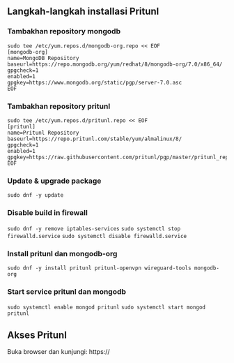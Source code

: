 
## Langkah-langkah installasi Pritunl

### Tambakhan repository mongodb

````
sudo tee /etc/yum.repos.d/mongodb-org.repo << EOF
[mongodb-org]
name=MongoDB Repository
baseurl=https://repo.mongodb.org/yum/redhat/8/mongodb-org/7.0/x86_64/
gpgcheck=1
enabled=1
gpgkey=https://www.mongodb.org/static/pgp/server-7.0.asc
EOF
````

### Tambakhan repository pritunl
````
sudo tee /etc/yum.repos.d/pritunl.repo << EOF
[pritunl]
name=Pritunl Repository
baseurl=https://repo.pritunl.com/stable/yum/almalinux/8/
gpgcheck=1
enabled=1
gpgkey=https://raw.githubusercontent.com/pritunl/pgp/master/pritunl_repo_pub.asc
EOF
````

### Update & upgrade package

````sudo dnf -y update````

### Disable build in firewall

````sudo dnf -y remove iptables-services````
````sudo systemctl stop firewalld.service````
````sudo systemctl disable firewalld.service````

### Install pritunl dan mongodb-org

````sudo dnf -y install pritunl pritunl-openvpn wireguard-tools mongodb-org````

### Start service pritunl dan mongodb

````sudo systemctl enable mongod pritunl````
````sudo systemctl start mongod pritunl````

## Akses Pritunl

Buka browser dan kunjungi: https://<SERVER-IP>